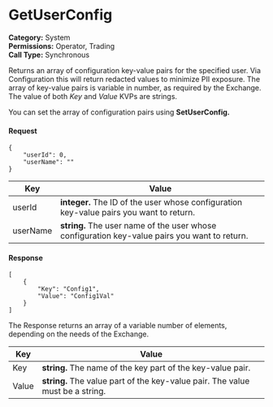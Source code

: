 # GetUserConfig

**Category:** System\
**Permissions:** Operator, Trading\
**Call Type:** Synchronous

Returns an array of configuration key-value pairs for the specified user. Via Configuration this will return redacted values to minimize PII exposure. The array of key-value pairs is variable in number, as required by the Exchange. The value of both _Key_ and _Value_ KVPs are strings.

You can set the array of configuration pairs using **SetUserConfig.**

#### Request <a href="#request" id="request"></a>

```
{
    "userId": 0,
    "userName": ""
}
```

| Key      | Value                                                                                         |
| -------- | --------------------------------------------------------------------------------------------- |
| userId   | **integer.** The ID of the user whose configuration key-value pairs you want to return.       |
| userName | **string.** The user name of the user whose configuration key-value pairs you want to return. |

#### Response <a href="#response" id="response"></a>

```
[
    {
        "Key": "Config1",
        "Value": "Config1Val"
    }
]
```

The Response returns an array of a variable number of elements, depending on the needs of the Exchange.

| Key   | Value                                                                         |
| ----- | ----------------------------------------------------------------------------- |
| Key   | **string.** The name of the key part of the key-value pair.                   |
| Value | **string.** The value part of the key-value pair. The value must be a string. |

